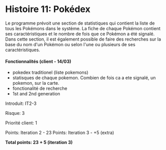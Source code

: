 # Histoire 11: Pokédex

Le programme prévoit une section de statistiques qui contient la liste de tous les Pokémons dans le système. La fiche de chaque Pokémon contient ses caractéristiques et le nombre de fois que ce Pokémon a été signalé. Dans cette section, il est également possible de faire des recherches sur la base du nom d'un Pokémon ou selon l'une ou plusieurs de ses caractéristiques.

#### Fonctionnalités (client - 14/03)

- pokedex traditionel (liste pokemons)
- statisques de chaque pokemon. Combien de fois ca a ete signalé, un pokemon, sur la carte.
- fonctionalité de recherche
- 1st and 2nd generation

Introduit: IT2-3

Risque: 3

Priorité client: 1

Points: Iteration 2 - 23
Points: Iteration 3 - +5 (extra)

**Total points: 23 + 5 (iteration 3)**
